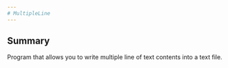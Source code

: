 ```yaml
---
# MultipleLine
---
```

## Summary 
Program that allows you to write multiple line of text contents into a text file. 
